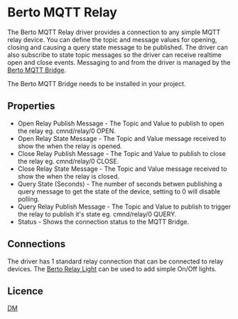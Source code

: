 # Berto MQTT Relay

The Berto MQTT Relay driver provides a connection to any simple MQTT relay device. You can define the topic and message values for opening, closing and causing a query state message to be published. The driver can also subscribe to state topic messages so the driver can receive realtime open and close events. Messaging to and from the driver is managed by the [Berto MQTT Bridge](../../src/Berto_MQTTBridge/README.md).

The Berto MQTT Bridge needs to be installed in your project.

## Properties

* Open Relay Publish Message - The Topic and Value to publish to open the relay eg. cmnd/relay/0 OPEN.
* Open Relay State Message - The Topic and Value message received to show the when the relay is opened.
* Close Relay Publish Message - The Topic and Value to publish to close the relay eg. cmnd/relay/0 CLOSE.
* Close Relay State Message - The Topic and Value message received to show the when the relay is closed.
* Query State (Seconds) - The number of seconds betwen publishing a query message to get the state of the device, setting to 0 will disable polling.
* Query Relay Publish Message - The Topic and Value to publish to trigger the relay to publish it's state eg. cmnd/relay/0 QUERY.
* Status - Shows the connection status to the MQTT Bridge.

## Connections

The driver has 1 standard relay connection that can be connected to relay devices. The [Berto Relay Light](../../src/Berto_RelayLight/README.md) can be used to add simple On/Off lights.

## Licence

[DM](../../LICENSE.md)